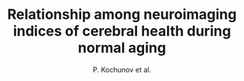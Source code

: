 ---
cat: gaia
subcat: architecture
bestof: false
author: P. Kochunov et al.
title: Relationship among neuroimaging indices of cerebral health during normal aging
journal: Human Brain Mapping
year: 2008
type: article
---